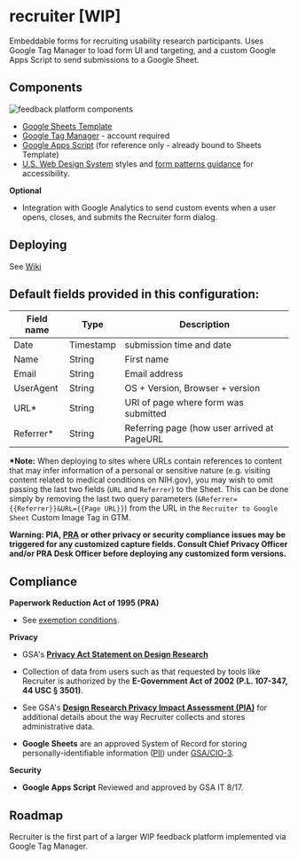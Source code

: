 # recruiter [WIP]
Embeddable forms for recruiting usability research participants. Uses Google Tag Manager to load form UI and targeting, and a custom Google Apps Script to send submissions to a Google Sheet.

## Components

![feedback platform components](https://gsa.github.io/recruiter/Feedback_Platform_Components.svg)


 - [Google Sheets Template](https://docs.google.com/a/gsa.gov/spreadsheets/d/1_de-8lkbxPAy0ovb_WH22EI03vX8ZnuZhhiXnXWvxpQ/copy)
 - [Google Tag Manager](https://tagmanager.google.com) - account required
 - [Google Apps Script](https://script.google.com/a/gsa.gov/d/1CSUCE9JHkMOutafCJxw3NTQ-J3n3PZlF0Z9UEJae9KxIlcq_AkWTXsEa/edit?usp=sharing) (for reference only - already bound to Sheets Template)
 - [U.S. Web Design System](https://standards.usa.gov/) styles and [form patterns guidance](https://standards.usa.gov/components/form-templates/) for accessibility.

 **Optional**
 - Integration with Google Analytics to send custom events when a user opens, closes, and submits the Recruiter form dialog.


## Deploying
See [Wiki](https://github.com/GSA/recruiter/wiki/Deploying)

## Default fields provided in this configuration:

 | Field name | Type | Description |
 | ---------- | ---- | ----------- |
 | Date | Timestamp | submission time and date |
 | Name | String | First name |
 | Email | String | Email address |
 | UserAgent | String | OS + Version, Browser + version |
 | URL* | String | URI of page where form was submitted |
 | Referrer* | String | Referring page (how user arrived at PageURL |

**\*Note:** When deploying to sites where URLs contain references to content that may infer information of a personal or sensitive nature (e.g. visiting content related to medical conditions on NIH.gov), you may wish to omit passing the last two fields (`URL` and `Referrer`) to the Sheet. This can be done simply by removing the last two query parameters (`&Referrer={{Referrer}}&URL={{Page URL}}`) from the URL in the `Recruiter to Google Sheet` Custom Image Tag in GTM.

 **Warning: PIA, [PRA](https://www.usability.gov/how-to-and-tools/guidance/pra-overview.html) or other privacy or security compliance issues may be triggered for any customized capture fields. Consult Chief Privacy Officer and/or PRA Desk Officer before deploying any customized form versions.**
 
 ## Compliance
 
 **Paperwork Reduction Act of 1995 (PRA)** 
 - See [exemption conditions](https://obamawhitehouse.archives.gov/sites/default/files/omb/inforeg/pra_flexibilities_memo_7_22_16_finalI.pdf).
 
 **Privacy**

- GSA's **[Privacy Act Statement on Design Research](https://www.gsa.gov/reference/gsa-privacy-program/privacy-act-statement-for-design-research)**

- Collection of data from users such as that requested by tools like Recruiter is authorized by the **E-Government Act of 2002 (P.L. 107-347, 44 USC § 3501)**.

- See GSA's **[Design Research Privacy Impact Assessment (PIA)](https://www.gsa.gov/cdnstatic/design_research_pia_%28signed%29.pdf)** for additional details about the way Recruiter collects and stores administrative data.

 - **Google Sheets** are an approved System of Record for storing personally-identifiable information ([PII](https://www.gsa.gov/portal/content/104256)) under [GSA/CIO-3](https://www.federalregister.gov/documents/2014/08/12/2014-19071/privacy-act-of-1974-notice-of-an-updated-system-of-records).

**Security**
 - **Google Apps Script** Reviewed and approved by GSA IT 8/17.

## Roadmap
Recruiter is the first part of a larger WIP feedback platform implemented via Google Tag Manager.



